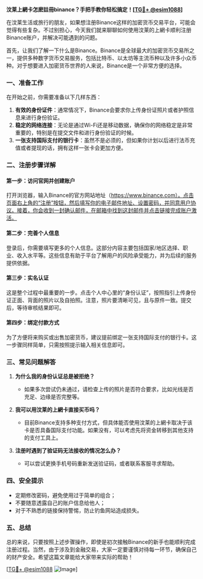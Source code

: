 **汶莱上網卡怎麽註冊binance？手把手教你轻松搞定！[[TG💪+ @esim1088](https://t.me/s/esim1088)]**

在汶莱生活或旅行的朋友，如果想注册Binance这样的加密货币交易平台，可能会觉得有些复杂。不过别担心，今天我们就来聊聊如何使用汶莱的上網卡顺利注册Binance账户，并解决可能遇到的问题。

首先，让我们了解一下什么是Binance。Binance是全球最大的加密货币交易所之一，提供多种数字货币交易服务，包括比特币、以太坊等主流币种以及许多小众币种。对于想要进入加密货币世界的人来说，Binance是一个非常方便的选择。

### 一、准备工作

在开始之前，你需要准备以下几样东西：

1. **有效的身份证件**：通常情况下，Binance会要求你上传身份证照片或者护照信息来进行身份验证。
2. **稳定的网络连接**：无论是通过Wi-Fi还是移动数据，确保你的网络稳定是非常重要的，特别是在提交文件和进行身份验证的时候。
3. **一张支持国际支付的银行卡**：虽然不是必须的，但如果你计划以后进行法币充值或者提现的话，拥有这样一张卡会更加方便。

### 二、注册步骤详解

#### 第一步：访问官网并创建账户

打开浏览器，输入Binance的官方网站地址（https://www.binance.com）。点击页面右上角的“注册”按钮，然后填写你的电子邮件地址、设置密码，并同意用户协议。接着，你会收到一封确认邮件，在邮箱中找到这封邮件并点击链接完成账户激活。

#### 第二步：完善个人信息

登录后，你需要填写更多的个人信息。这部分内容主要包括国家/地区选择、职业、收入水平等。这些信息有助于平台了解用户的风险承受能力，并为后续的服务提供依据。

#### 第三步：实名认证

这是整个过程中最重要的一步。点击个人中心里的“身份认证”，按照指引上传身份证正面、背面的照片以及自拍照。注意，照片要清晰可见，且与原件一致。提交后，等待审核结果即可。

#### 第四步：绑定付款方式

为了方便将来购买或出售加密货币，建议提前绑定一张支持国际支付的银行卡。这一步骤同样简单，只需按照提示输入相关信息即可。

### 三、常见问题解答

1. **为什么我的身份认证总是被拒绝？**
   - 如果多次尝试仍未通过，请检查上传的照片是否符合要求，比如光线是否充足、边缘是否完整等。
   
2. **我可以用汶莱的上網卡直接买币吗？**
   - 目前Binance支持多种支付方式，但具体能否使用汶莱的上網卡取决于该卡是否具备国际支付功能。如果没有，可以考虑先将资金转移到其他支持的支付工具上。

3. **注册时遇到了验证码无法接收的情况怎么办？**
   - 可以尝试更换手机号码重新发送验证码，或者联系客服寻求帮助。

### 四、安全提示

- 定期修改密码，避免使用过于简单的组合；
- 不要随意透露自己的账户信息给他人；
- 对于不熟悉的链接保持警惕，防止钓鱼网站造成损失。

### 五、总结

总的来说，只要按照上述步骤操作，即使是初次接触Binance的新手也能顺利完成注册过程。当然，由于涉及到金融交易，大家一定要谨慎对待每一环节，确保自己的财产安全。希望这篇文章能给大家带来实际的帮助！

[[TG💪+ @esim1088](https://t.me/s/esim1088) ![Image](https://i.postimg.cc/4NQfJmqS/Snipaste-2025-05-13-00-14-12.png)]